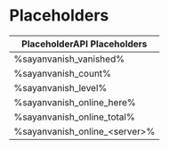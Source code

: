 # Placeholders



| PlaceholderAPI Placeholders      |
| -------------------------------- |
| %sayanvanish\_vanished%          |
| %sayanvanish\_count%             |
| %sayanvanish\_level%             |
| %sayanvanish\_online\_here%      |
| %sayanvanish\_online\_total%     |
| %sayanvanish\_online\_\<server>% |
